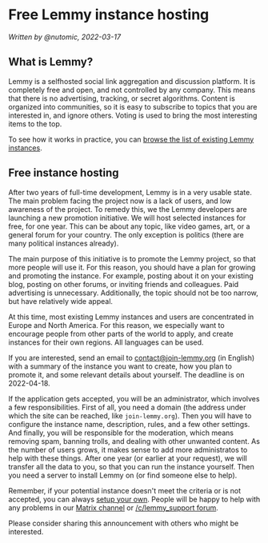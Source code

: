 # Free Lemmy instance hosting

*Written by @nutomic, 2022-03-17*

## What is Lemmy?

Lemmy is a selfhosted social link aggregation and discussion platform. It is completely free and open, and not controlled by any company. This means that there is no advertising, tracking, or secret algorithms. Content is organized into communities, so it is easy to subscribe to topics that you are interested in, and ignore others. Voting is used to bring the most interesting items to the top.

To see how it works in practice, you can [browse the list of existing Lemmy instances](https://join-lemmy.org/instances).

## Free instance hosting

After two years of full-time development, Lemmy is in a very usable state. The main problem facing the project now is a lack of users, and low awareness of the project. To remedy this, we the Lemmy developers are launching a new promotion initiative. We will host selected instances for free, for one year. This can be about any topic, like video games, art, or a general forum for your country. The only exception is politics (there are many political instances already).

The main purpose of this initiative is to promote the Lemmy project, so that more people will use it. For this reason, you should have a plan for growing and promoting the instance. For example, posting about it on your existing blog, posting on other forums, or inviting friends and colleagues. Paid advertising is unnecessary. Additionally, the topic should not be too narrow, but have relatively wide appeal.

At this time, most existing Lemmy instances and users are concentrated in Europe and North America. For this reason, we especially want to encourage people from other parts of the world to apply, and create instances for their own regions. All languages can be used.

If you are interested, send an email to contact@join-lemmy.org (in English) with a summary of the instance you want to create, how you plan to promote it, and some relevant details about yourself. The deadline is on 2022-04-18.

If the application gets accepted, you will be an administrator, which involves a few responsibilities. First of all, you need a domain (the address under which the site can be reached, like `join-lemmy.org`). Then you will have to configure the instance name, description, rules, and a few other settings. And finally, you will be responsible for the moderation, which means removing spam, banning trolls, and dealing with other unwanted content. As the number of users grows, it makes sense to add more administratos to help with these things. After one year (or earlier at your request), we will transfer all the data to you, so that you can run the instance yourself. Then you need a server to install Lemmy on (or find someone else to help).

Remember, if your potential instance doesn't meet the criteria or is not accepted, you can always [setup your own](https://join-lemmy.org/docs/en/administration/administration.html). People will be happy to help with any problems in our [Matrix channel](https://matrix.to/#/#lemmy:matrix.org) or [/c/lemmy_support forum](https://lemmy.ml/c/lemmy_support).

Please consider sharing this announcement with others who might be interested.

